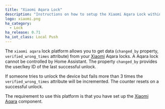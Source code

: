 ```yaml
---
title: "Xiaomi Aqara Lock"
description: "Instructions on how to setup the Xiaomi Aqara Lock within Home Assistant."
logo: xiaomi.png
ha_category:
  - Lock
ha_release: 0.71
ha_iot_class: Local Push
---
```



The `xiaomi aqara` lock platform allows you to get data (`changed_by` property, `verified_wrong_times` attribute) from your [Xiaomi](http://www.mi.com/en/) Aqara locks.
A Aqara lock cannot be controlled by Home Assistant. The property `changed_by` provides the user/key ID of the last successful unlock.

If someone tries to unlock the device but fails more than 3 times the `verified_wrong_times` attribute will be incremented. The counter resets on a successful unlock.

The requirement to use this platform is that you have set up the [Xiaomi Aqara](/integrations/xiaomi_aqara/) component.


